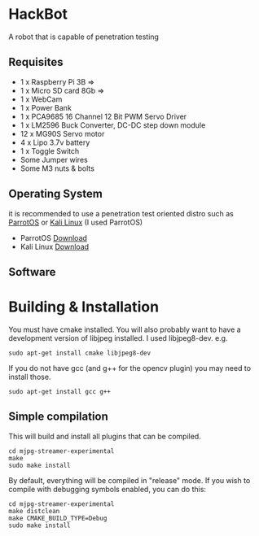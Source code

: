# HackBot
A robot that is capable of penetration testing

## Requisites
- 1 x Raspberry Pi 3B =>
- 1 x Micro SD card 8Gb =>
- 1 x WebCam
- 1 x Power Bank
- 1 x PCA9685 16 Channel 12 Bit PWM Servo Driver
- 1 x LM2596 Buck Converter, DC-DC step down module
- 12 x MG90S Servo motor
- 4 x Lipo 3.7v battery
- 1 x Toggle Switch
- Some Jumper wires
- Some M3 nuts & bolts

## Operating System
it is recommended to use a penetration test oriented distro such as [ParrotOS](https://www.parrotsec.org/) or [Kali Linux](https://www.kali.org/) (I used ParrotOS)

- ParrotOS [Download](https://www.parrotsec.org/download/)
- Kali Linux [Download](https://www.kali.org/get-kali/#kali-arm)

## Software

Building & Installation
=======================

You must have cmake installed. You will also probably want to have a development
version of libjpeg installed. I used libjpeg8-dev. e.g.

    sudo apt-get install cmake libjpeg8-dev

If you do not have gcc (and g++ for the opencv plugin) you may need to install those.

    sudo apt-get install gcc g++

Simple compilation
------------------

This will build and install all plugins that can be compiled.

    cd mjpg-streamer-experimental
    make
    sudo make install
    
By default, everything will be compiled in "release" mode. If you wish to compile
with debugging symbols enabled, you can do this:

    cd mjpg-streamer-experimental
    make distclean
    make CMAKE_BUILD_TYPE=Debug
    sudo make install
